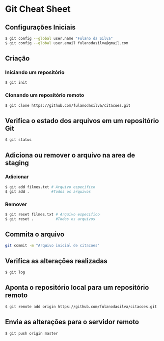 # Git Cheat Sheet 

## Configurações Iniciais 

```sh
$ git config --global user.name "Fulano da Silva"
$ git config --global user.email fulanodasilva@gmail.com
```

## Criação

### Iniciando um repositório
```sh
$ git init
```

### Clonando um repositório remoto

```sh
$ git clone https://github.com/fulanodasilva/citacoes.git
```

## Verifica o estado dos arquivos em um repositório Git

```sh
$ git status
```

## Adiciona ou remover o arquivo na area de staging 

### Adicionar

```sh
$ git add filmes.txt # Arquivo especifico
$ git add .          #Todos os arquivos
```

### Remover

```sh
$ git reset filmes.txt # Arquivo especifico
$ git reset .          #Todos os arquivos
```

## Commita o arquivo 

```sh
git commit -m "Arquivo inicial de citacoes"
```

## Verifica as alterações realizadas 

```sh
$ git log
```

## Aponta o repositório local para um repositório remoto 

```sh
$ git remote add origin https://github.com/fulanodasilva/citacoes.git
```

## Envia as alterações para o servidor remoto 

```sh
$ git push origin master
```

